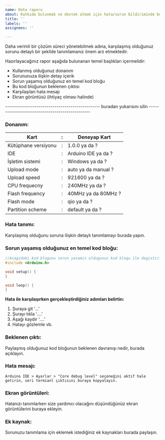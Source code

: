 ```yaml
---
name: Hata raporu
about: Katkıda bulunmak ve destek almak için hata/sorun bildiriminde bulunun, lütfen.
title: ''
labels: ''
assignees: ''

---
```


Daha verimli bir çözüm süreci yönetebilmek adına, karşılaşmış olduğunuz sorunu detaylı bir şekilde tanımlamanız önem arz etmektedir.

Hazırlayacağınız rapor aşağıda bulunanan temel başlıkları içermelidir:
- Kullanmış olduğunuz donanım
- Sorununuza ilişkin detay içerik
- Sorun yaşamış olduğunuz en temel kod bloğu
- Bu kod bloğunun beklenen çıktısı
- Karşılaşılan hata mesajı
- Ekran görüntüsü (ihtiyaç olması halinde)

------------------------------------------------ buradan yukarısını silin ------------------------------------------------

### Donanım:
Kart | : | Deneyap Kart
---- | - | ------------
Kütüphane versiyonu | : | 1.0.0 ya da ?
IDE | : | Arduino IDE ya da ?
İşletim sistemi | : | Windows ya da ?
Upload mode | : | auto ya da manual ?
Upload speed | : | 921600 ya da ?
CPU frequecny | : | 240MHz ya da ?
Flash frequency | : | 40MHz ya da 80MHz ?
Flash mode | : | qio ya da ?
Partition scheme | : | default ya da ?

### Hata tanımı:
Karşılaşmış olduğunu soruna ilişkin detaylı tanımlamayı burada yapın.

### Sorun yaşamış olduğunuz en temel kod bloğu:  
```cpp
//Asagidaki kod blogunu sorun yasamis oldugunuz kod blogu ile degistiriniz
#include <Arduino.h>

void setup() {
}

void loop() {
}
```

**Hata ile karşılaşırken gerçekleştirdiğiniz adımları belirtin:**
1. Şuraya git '...'
2. Şurayı tıkla '....'
3. Aşağı kaydır '....'
4. Hatayı gözlemle vb.

### Beklenen çıktı:
Paylaşmış olduğunuz kod bloğunun beklenen davranışı nedir, burada açıklayın.

### Hata mesajı:
```
Arduino IDE > Ayarlar > "Core debug level" seçeneğini aktif hale getirin, seri termianl çıktısını buraya kopyalayın.
```

### Ekran görüntüleri:
Hatanızı tanımlarken size yardımcı olacağını düşündüğünüz ekran görüntülerini buraya ekleyin.

### Ek kaynak:
Sorunuzu tanımlama için eklemek istediğiniz ek kaynakları burada paylaşın.
